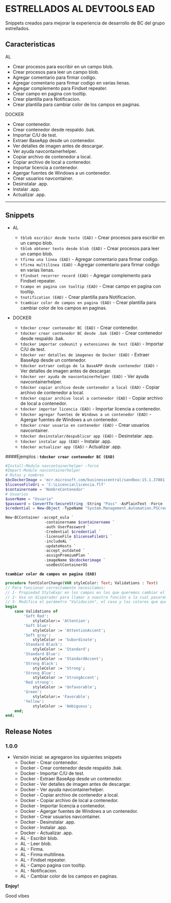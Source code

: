 # ESTRELLADOS AL DEVTOOLS EAD

Snippets creados para mejorar la experiencia de desarrollo de BC del grupo estrellados.

## Caracteristicas

AL
* Crear procesos para escribir en un campo blob.
* Crear procesos para leer un campo blob.
* Agregar comentario para firmar codigo.
* Agregar comentario para firmar codigo en varias lienas.
* Agregar complemento para Findset repeater.
* Crear campo en pagina con tooltip.
* Crear plantilla para Notificacion.
* Crear plantilla para cambiar color de los campos en paginas.

DOCKER
* Crear contenedor.
* Crear contenedor desde respaldo .bak. 
* Importar C/U de test.
* Extraer BaseApp desde un contenedor.
* Ver detalles de imagen antes de descargar.
* Ver ayuda navcontainerhelper.
* Copiar archivo de contenedor a local.
* Copiar archivo de local a contenedor.
* Importar licencia a contenedor.
* Agergar fuentes de Windows a un contenedor.
* Crear usuarios navcontainer.
* Desinstalar .app.
* Instalar .app.
* Actualizar .app.

-----------------------------------------------------------------------------------------------------------

## Snippets

* AL
    * `tblob escribir desde texto (EAD)` - Crear procesos para escribir en un campo blob.
    * `tblob obtener texto desde blob (EAD)` - Crear procesos para leer un campo blob.
    * `tfirma una línea (EAD)` - Agregar comentario para firmar codigo.
    * `tfirma multilínea (EAD)` - Agregar comentario para firmar codigo en varias lienas.
    * `tfindset recorrer record (EAD)` - Agregar complemento para Findset repeater.
    * `tcampo en pagina con tooltip (EAD)` - Crear campo en pagina con tooltip.
    * `tnotification (EAD)` - Crear plantilla para Notificacion.
    * `tcambiar color de campos en pagina (EAD)` - Crear plantilla para cambiar color de los campos en paginas.

* DOCKER
    * `tdocker crear contenedor BC (EAD)` - Crear contenedor.
    * `tdocker crear contenedor BC desde .bak (EAD)` - Crear contenedor desde respaldo .bak.
    * `tdocker importar codeunit y extensiones de test (EAD)` - Importar C/U de test.
    * `tdocker ver detalles de imagenes de Docker (EAD)` - Extraer BaseApp desde un contenedor.
    * `tdocker extraer codigo de la BaseAPP desde contenedor (EAD)` - Ver detalles de imagen antes de descargar.
    * `tdocker ver ayuda de navcontainerhelper (EAD)` - Ver ayuda navcontainerhelper.
    * `tdocker copiar archivo desde contenedor a local (EAD)` - Copiar archivo de contenedor a local.
    * `tdocker copiar archivo local a contenedor (EAD)` - Copiar archivo de local a contenedor.
    * `tdocker importar licencia (EAD)` - Importar licencia a contenedor.
    * `tdocker agregar fuentes de Windows a un contenedor (EAD)` - Agergar fuentes de Windows a un contenedor.
    * `tdocker crear usuario en contenedor (EAD)` - Crear usuarios navcontainer.
    * `tdocker desinstalar/despublicar app (EAD)` - Desinstalar .app.
    * `tdocker instalar app (EAD)` - Instalar .app.
    * `tdocker actualizar app (EAD)` - Actualizar .app.

####Ejemplos :
**`tdocker crear contenedor BC (EAD)`**
```powershell
#Install-Module navcontainerhelper -force
#Import-Module navcontainerhelper
# Rutas y nombres
$bcDockerImage = 'mcr.microsoft.com/businesscentral/sandbox:15.1.37881.39313-es-ltsc2019'
$licenseFileUri = 'C:\Licencia\licencia.flf'
$containername = 'NombreContenedor'
# Usuarios
$userName = "Usuario"
$password = ConvertTo-SecureString -String "Pass" -AsPlainText -Force
$credential = New-Object -TypeName "System.Management.Automation.PSCredential" -ArgumentList $userName, $password

New-BCContainer -accept_eula `
                 -containername $containername `
                 -auth UserPassword `
                 -Credential $credential `
                 -licenseFile $licenseFileUri `
                 -includeAL `
                 -updateHosts `
                 -accept_outdated `
                 -assignPremiumPlan `
                 -imageName $bcdockerimage `
                 -useBestContainerOS
```

**`tcambiar color de campos en pagina (EAD)`**
```pascal
procedure fontColorChange(VAR styleColor: Text; Validations : Text)
// Para funcionar correctamente necesitamos:
// 1- Propiedad StyleExpr en los campos en los que queremos cambiar el estilo. Ejemplo: StyleExpr = fontStyle (Variable global de página).
// 2- Usa un disparador para llamar a nuestra función a la cual pasaremos como la variable global que asignamos a la propiedad StyleExpr.
// 3- Modifica el parámetro "Validación", el caso y los colores que queremos usar.
begin
    case Validations of
        'Soft Red':
            styleColor:= 'Attention';
        'Soft blue':
            styleColor := 'AttentionAccent';
        'Soft gray':
            styleColor := 'Subordinate';
        'Standard Black':
            styleColor := 'Standard';
        'Standard Blue':
            styleColor := 'StandardAccent';
        'Strong Black':
            styleColor := 'Strong';
        'Strong Blue':
            styleColor := 'StrongAccent';
        'Red strong':
            styleColor := 'Unfavorable';
        'Green':
            styleColor:= 'Favorable';
        'Yellow':
            styleColor := 'Ambiguous';
    end;
end;
```
## Release Notes

### 1.0.0

* Versión inicial: se agregaron los siguientes snippets
    * Docker - Crear contenedor.
    * Docker - Crear contenedor desde respaldo .bak. 
    * Docker - Importar C/U de test.
    * Docker - Extraer BaseApp desde un contenedor.
    * Docker - Ver detalles de imagen antes de descargar.
    * Docker - Ver ayuda navcontainerhelper.
    * Docker - Copiar archivo de contenedor a local.
    * Docker - Copiar archivo de local a contenedor.
    * Docker - Importar licencia a contenedor.
    * Docker - Agergar fuentes de Windows a un contenedor.
    * Docker - Crear usuarios navcontainer.
    * Docker - Desinstalar .app.
    * Docker - Instalar .app.
    * Docker - Actualizar .app.
    * AL - Escribir blob.
    * AL - Leer blob.
    * AL - Firma.
    * AL - Firma multilinea.
    * AL - Findset repeater.
    * AL - Campo pagina con tooltip.
    * AL - Notificacion.
    * AL - Cambiar color de los campos en paginas.

**Enjoy!**

Good vibes <br>